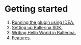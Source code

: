 # Getting started

1. [Running the plugin using IDEA.](running-the-plugin)
2. [Setting up Ballerina SDK.](setting-up-ballerina-sdk)
3. [Writing Hello World in Ballerina.](writing-hello-world)
4. [Features.](features)
